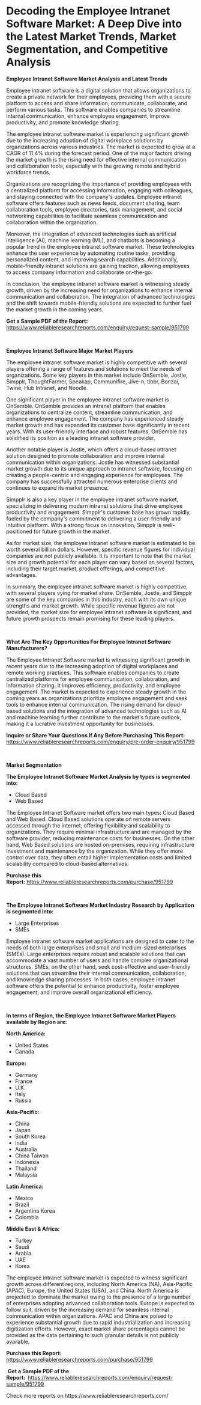 <p><h1>Decoding the Employee Intranet Software Market: A Deep Dive into the Latest Market Trends, Market Segmentation, and Competitive Analysis</h1></p><p><strong>Employee Intranet Software Market Analysis and Latest Trends</strong></p>
<p><p>Employee intranet software is a digital solution that allows organizations to create a private network for their employees, providing them with a secure platform to access and share information, communicate, collaborate, and perform various tasks. This software enables companies to streamline internal communication, enhance employee engagement, improve productivity, and promote knowledge sharing.</p><p>The employee intranet software market is experiencing significant growth due to the increasing adoption of digital workplace solutions by organizations across various industries. The market is expected to grow at a CAGR of 11.4% during the forecast period. One of the major factors driving the market growth is the rising need for effective internal communication and collaboration tools, especially with the growing remote and hybrid workforce trends.</p><p>Organizations are recognizing the importance of providing employees with a centralized platform for accessing information, engaging with colleagues, and staying connected with the company's updates. Employee intranet software offers features such as news feeds, document sharing, team collaboration tools, employee directories, task management, and social networking capabilities to facilitate seamless communication and collaboration within the organization.</p><p>Moreover, the integration of advanced technologies such as artificial intelligence (AI), machine learning (ML), and chatbots is becoming a popular trend in the employee intranet software market. These technologies enhance the user experience by automating routine tasks, providing personalized content, and improving search capabilities. Additionally, mobile-friendly intranet solutions are gaining traction, allowing employees to access company information and collaborate on-the-go.</p><p>In conclusion, the employee intranet software market is witnessing steady growth, driven by the increasing need for organizations to enhance internal communication and collaboration. The integration of advanced technologies and the shift towards mobile-friendly solutions are expected to further fuel the market growth in the coming years.</p></p>
<p><strong>Get a Sample PDF of the Report:&nbsp;</strong> <a href="https://www.reliableresearchreports.com/enquiry/request-sample/951799">https://www.reliableresearchreports.com/enquiry/request-sample/951799</a></p>
<p>&nbsp;</p>
<p><strong>Employee Intranet Software Major Market Players</strong></p>
<p><p>The employee intranet software market is highly competitive with several players offering a range of features and solutions to meet the needs of organizations. Some key players in this market include OnSemble, Jostle, Simpplr, ThoughtFarmer, Speakap, Communifire, Jive-n, tibbr, Bonzai, Twine, Hub Intranet, and Noodle.</p><p>One significant player in the employee intranet software market is OnSemble. OnSemble provides an intranet platform that enables organizations to centralize content, streamline communication, and enhance employee engagement. The company has experienced steady market growth and has expanded its customer base significantly in recent years. With its user-friendly interface and robust features, OnSemble has solidified its position as a leading intranet software provider.</p><p>Another notable player is Jostle, which offers a cloud-based intranet solution designed to promote collaboration and improve internal communication within organizations. Jostle has witnessed substantial market growth due to its unique approach to intranet software, focusing on creating a people-centric and engaging experience for employees. The company has successfully attracted numerous enterprise clients and continues to expand its market presence.</p><p>Simpplr is also a key player in the employee intranet software market, specializing in delivering modern intranet solutions that drive employee productivity and engagement. Simpplr's customer base has grown rapidly, fueled by the company's commitment to delivering a user-friendly and intuitive platform. With a strong focus on innovation, Simpplr is well-positioned for future growth in the market.</p><p>As for market size, the employee intranet software market is estimated to be worth several billion dollars. However, specific revenue figures for individual companies are not publicly available. It is important to note that the market size and growth potential for each player can vary based on several factors, including their target market, product offerings, and competitive advantages.</p><p>In summary, the employee intranet software market is highly competitive, with several players vying for market share. OnSemble, Jostle, and Simpplr are some of the key companies in this industry, each with its own unique strengths and market growth. While specific revenue figures are not provided, the market size for employee intranet software is significant, and future growth prospects remain promising for these leading players.</p></p>
<p>&nbsp;</p>
<p><strong>What Are The Key Opportunities For Employee Intranet Software Manufacturers?</strong></p>
<p><p>The Employee Intranet Software market is witnessing significant growth in recent years due to the increasing adoption of digital workplaces and remote working practices. This software enables companies to create centralized platforms for employee communication, collaboration, and information sharing. It improves efficiency, productivity, and employee engagement. The market is expected to experience steady growth in the coming years as organizations prioritize employee engagement and seek tools to enhance internal communication. The rising demand for cloud-based solutions and the integration of advanced technologies such as AI and machine learning further contribute to the market's future outlook, making it a lucrative investment opportunity for businesses.</p></p>
<p><strong>Inquire or Share Your Questions If Any Before Purchasing This Report:</strong> <a href="https://www.reliableresearchreports.com/enquiry/pre-order-enquiry/951799">https://www.reliableresearchreports.com/enquiry/pre-order-enquiry/951799</a></p>
<p>&nbsp;</p>
<p><strong>Market Segmentation</strong></p>
<p><strong>The Employee Intranet Software Market Analysis by types is segmented into:</strong></p>
<p><ul><li>Cloud Based</li><li>Web Based</li></ul></p>
<p><p>The Employee Intranet Software market offers two main types: Cloud Based and Web Based. Cloud Based solutions operate on remote servers accessed through the internet, offering flexibility and scalability to organizations. They require minimal infrastructure and are managed by the software provider, reducing maintenance costs for businesses. On the other hand, Web Based solutions are hosted on-premises, requiring infrastructure investment and maintenance by the organization. While they offer more control over data, they often entail higher implementation costs and limited scalability compared to cloud-based alternatives.</p></p>
<p><strong>Purchase this Report:&nbsp;</strong><a href="https://www.reliableresearchreports.com/purchase/951799">https://www.reliableresearchreports.com/purchase/951799</a></p>
<p>&nbsp;</p>
<p><strong>The Employee Intranet Software Market Industry Research by Application is segmented into:</strong></p>
<p><ul><li>Large Enterprises</li><li>SMEs</li></ul></p>
<p><p>Employee intranet software market applications are designed to cater to the needs of both large enterprises and small and medium-sized enterprises (SMEs). Large enterprises require robust and scalable solutions that can accommodate a vast number of users and handle complex organizational structures. SMEs, on the other hand, seek cost-effective and user-friendly solutions that can streamline their internal communication, collaboration, and knowledge sharing processes. In both cases, employee intranet software offers the potential to enhance productivity, foster employee engagement, and improve overall organizational efficiency.</p></p>
<p>&nbsp;</p>
<p><strong>In terms of Region, the Employee Intranet Software Market Players available by Region are:</strong></p>
<p>
    <p> <strong> North America: </strong>
        <ul>
            <li>United States</li>
            <li>Canada</li>
        </ul>
        </p> 
    <p> <strong> Europe: </strong>
        <ul>
            <li>Germany</li>
            <li>France</li>
            <li>U.K.</li>
            <li>Italy</li>
            <li>Russia</li>
        </ul>
        </p> 
    <p> <strong> Asia-Pacific: </strong>
        <ul>
            <li>China</li>
            <li>Japan</li>
            <li>South Korea</li>
            <li>India</li>
            <li>Australia</li>
            <li>China Taiwan</li>
            <li>Indonesia</li>
            <li>Thailand</li>
            <li>Malaysia</li>
        </ul>
        </p> 
    <p> <strong> Latin America: </strong>
        <ul>
            <li>Mexico</li>
            <li>Brazil</li>
            <li>Argentina Korea</li>
            <li>Colombia</li>
        </ul>
        </p> 
    <p> <strong> Middle East & Africa: </strong>
        <ul>
            <li>Turkey</li>
            <li>Saudi</li>
            <li>Arabia</li>
            <li>UAE</li>
            <li>Korea</li>
        </ul>
    </p>
    </p>
<p><p>The employee intranet software market is expected to witness significant growth across different regions, including North America (NA), Asia-Pacific (APAC), Europe, the United States (USA), and China. North America is projected to dominate the market owing to the presence of a large number of enterprises adopting advanced collaboration tools. Europe is expected to follow suit, driven by the increasing demand for seamless internal communication within organizations. APAC and China are poised to experience substantial growth due to rapid industrialization and increasing digitization efforts. However, exact market share percentages cannot be provided as the data pertaining to such granular details is not publicly available.</p></p>
<p><strong>Purchase this Report: </strong><a href="https://www.reliableresearchreports.com/purchase/951799">https://www.reliableresearchreports.com/purchase/951799</a></p>
<p>&nbsp;<strong>Get a Sample PDF of the Report:&nbsp;&nbsp;</strong><a href="https://www.reliableresearchreports.com/enquiry/request-sample/951799">https://www.reliableresearchreports.com/enquiry/request-sample/951799</a></p>
<p><strong></strong></p>
<p>Check more reports on https://www.reliableresearchreports.com/</p>